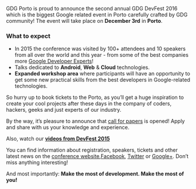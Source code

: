 GDG Porto is proud to announce the second annual GDG DevFest 2016 which is the biggest Google related event in Porto carefully crafted by GDG community! The event will take place on **December 3rd** in **Porto**.

### What to expect

* In 2015 the conference was visited by 100+ attendees and 10 speakers from all over the world and this year - from some of the best companies more [Google Developer Experts](https://developers.google.com/experts/about)!
* Talks dedicated to **Android**, **Web** & **Cloud** technologies.
* **Expanded workshop area** where participants will have an opportunity to get some new practical skills from the best developers in Google-related technologies.

So hurry up to book tickets to the Porto, as you’ll get a huge inspiration to create your cool projects after these days in the company of coders, hackers, geeks and just experts of our industry.


By the way, it’s pleasure to announce that [call for papers](https://goo.gl/forms/NpjzukH1qzcK9ehh1) is opened! Apply and share with us your knowledge and experience.

Also, watch our **[videos from DevFest 2015](https://www.youtube.com/watch?v=_EiSl7Rfp_I&list=PLFZ9q4L_xKcb7xCmJdMIuaIRK-h7hvGVn)**

You can find information about registration, speakers, tickets and other latest news on the [conference website](http://devfest.gdgporto.xyz/),[Facebook](https://facebook.com/GDGPorto), [Twitter](https://twitter.com/GDGPorto) or [Google+](https://plus.google.com/108439465690358116375). Don’t miss anything interesting!

And most importantly: **Make the most of development. Make the most of you!**
